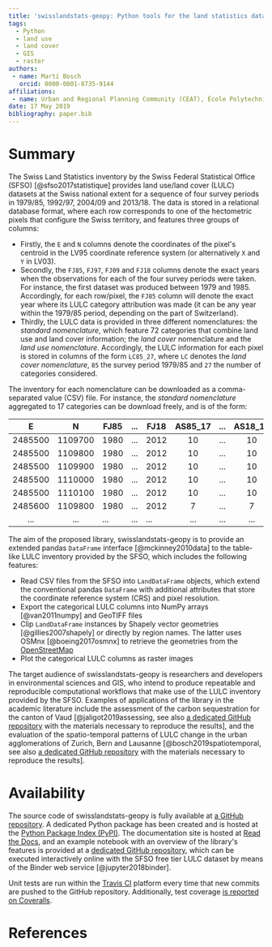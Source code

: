 ```yaml
---
title: 'swisslandstats-geopy: Python tools for the land statistics datasets from the Swiss Federal Statistical Office'
tags:
  - Python
  - land use
  - land cover
  - GIS
  - raster
authors:
 - name: Martí Bosch
   orcid: 0000-0001-8735-9144
affiliations:
 - name: Urban and Regional Planning Community (CEAT), École Polytechnique Fédérale de Lausanne (EPFL), Switzerland
date: 17 May 2019
bibliography: paper.bib
---
```


# Summary

The Swiss Land Statistics inventory by the Swiss Federal Statistical Office (SFSO) [@sfso2017statistique] provides land use/land cover (LULC) datasets at the Swiss national extent for a sequence of four survey periods in 1979/85, 1992/97, 2004/09 and 2013/18. The data is stored in a relational database format, where each row corresponds to one of the hectometric pixels that configure the Swiss territory, and features three groups of columns:

* Firstly, the `E` and `N` columns denote the coordinates of the pixel's centroid in the LV95 coordinate reference system (or alternatively `X` and `Y` in LV03). 
* Secondly, the `FJ85`, `FJ97`, `FJ09` and `FJ18` columns denote the exact years when the observations for each of the four survey periods were taken. For instance, the first dataset was produced between 1979 and 1985. Accordingly, for each row/pixel, the `FJ85` column will denote the exact year where its LULC category attribution was made (it can be any year within the 1979/85 period, depending on the part of Switzerland).
* Thirdly, the LULC data is provided in three different nomenclatures: the *standard nomenclature*, which feature 72 categories that combine land use and land cover information; the *land cover* nomenclature and the *land use nomenclature*. Accordingly, the LULC information for each pixel is stored in columns of the form `LC85_27`, where `LC` denotes the *land cover nomenclature*, `85` the survey period 1979/85 and `27` the number of categories considered. 

The inventory for each nomenclature can be downloaded as a comma-separated value (CSV) file. For instance, the *standard nomenclature* aggregated to 17 categories can be download freely, and is of the form:

E       | N       | FJ85 | ... | FJ18 | AS85_17 | ... | AS18_17 |
:-----: | :-----: | ---- | --- | ---- | :-----: | --- | :-----: |
2485500 | 1109700 | 1980 | ... | 2012 |      10 | ... |      10 |
2485500 | 1109800 | 1980 | ... | 2012 |      10 | ... |      10 |
2485500 | 1109900 | 1980 | ... | 2012 |      10 | ... |      10 |
2485500 | 1110000 | 1980 | ... | 2012 |      10 | ... |      10 |
2485500 | 1110100 | 1980 | ... | 2012 |      10 | ... |      10 |
2485600 | 1109800 | 1980 | ... | 2012 |       7 | ... |       7 |
    ... |     ... |  ... | ... |  ... |     ... | ... |     ... |

The aim of the proposed library, swisslandstats-geopy is to provide an extended pandas `DataFrame` interface [@mckinney2010data] to the table-like LULC inventory provided by the SFSO, which includes the following features:

* Read CSV files from the SFSO into `LandDataFrame` objects, which extend the conventional pandas `DataFrame` with additional attributes that store the coordinate reference system (CRS) and pixel resolution.
* Export the categorical LULC columns into NumPy arrays [@van2011numpy] and GeoTIFF files
* Clip `LandDataFrame` instances by Shapely vector geometries [@gillies2007shapely] or directly by region names. The latter uses OSMnx [@boeing2017osmnx] to retrieve the geometries from the [OpenStreetMap](https://www.openstreetmap.org/)
* Plot the categorical LULC columns as raster images

The target audience of swisslandstats-geopy is researchers and developers in environmental sciences and GIS, who intend to produce repeatable and reproducible computational workflows that make use of the LULC inventory provided by the SFSO. Examples of applications of the library in the academic literature include the assessment of the carbon sequestration for the canton of Vaud [@jaligot2019assessing, see also [a dedicated GitHub repository](https://github.com/martibosch/carbon-sequestration-vaud) with the materials necessary to reproduce the results], and the evaluation of the spatio-temporal patterns of LULC change in the urban agglomerations of Zurich, Bern and Lausanne [@bosch2019spatiotemporal, see also [a dedicated GitHub repository](https://github.com/martibosch/swiss-urbanization) with the materials necessary to reproduce the results].


# Availability

The source code of swisslandstats-geopy is fully available at [a GitHub repository](https://github.com/martibosch/swisslandstats-geopy). A dedicated Python package has been created and is hosted at the [Python Package Index (PyPI)](https://pypi.org/project/swisslandstats-geopy/). The documentation site is hosted at [Read the Docs](https://swisslandstats-geopy.readthedocs.io/), and an example notebook with an overview of the library's features is provided at a [dedicated GitHub repository](https://github.com/martibosch/swisslandstats-notebooks), which can be executed interactively online with the SFSO free tier LULC dataset by means of the Binder web service [@jupyter2018binder]. 

Unit tests are run within the [Travis CI](https://travis-ci.org/martibosch/swisslandstats-geopy) platform every time that new commits are pushed to the GitHub repository. Additionally, test coverage [is reported on Coveralls](https://coveralls.io/github/martibosch/swisslandstats-geopy?branch=master).



# References
